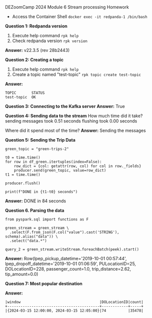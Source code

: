 DEZoomCamp 2024 
Module 6 Stream processing
Homework

- Access the Container Shell
`docker exec -it redpanda-1 /bin/bash`

**Question 1: Redpanda version**
1. Execute help command
`rpk help`
2. Check redpanda version
`rpk version`

**Answer:** v22.3.5 (rev 28b2443)

**Question 2: Creating a topic**
1. Execute help command
`rpk help`
2. Create a topic named "test-topic"
`rpk topic create test-topic`

**Answer:** 
```
TOPIC       STATUS
test-topic  OK
```

**Question 3: Connecting to the Kafka server**
**Answer:** True

**Question 4: Sending data to the stream**
How much time did it take? 
sending messages took 0.51 seconds
flushing took 0.00 seconds

Where did it spend most of the time?
**Answer:** Sending the messages

**Question 5: Sending the Trip Data**
```
green_topic = "green-trips-2"

t0 = time.time()
for row in df_green.itertuples(index=False):
    row_dict = {col: getattr(row, col) for col in row._fields}
    producer.send(green_topic, value=row_dict)
t1 = time.time()

producer.flush()

print(f"DONE in {t1-t0} seconds")
```
**Answer:** DONE in 84 seconds

**Question 6. Parsing the data**
```
from pyspark.sql import functions as F

green_stream = green_stream \
  .select(F.from_json(F.col("value").cast('STRING'), schema).alias("data")) \
  .select("data.*")

query_2 = green_stream.writeStream.foreachBatch(peek).start()
```

**Answer:** 
Row(lpep_pickup_datetime='2019-10-01 00:57:44', lpep_dropoff_datetime='2019-10-01 01:06:59', PULocationID=25, DOLocationID=228, passenger_count=1.0, trip_distance=2.62, tip_amount=0.0)

**Question 7: Most popular destination**

**Answer:** 
```
|window                                    |DOLocationID|count|
+------------------------------------------+------------+-----+
|{2024-03-15 12:00:00, 2024-03-15 12:05:00}|74          |35478|
```




